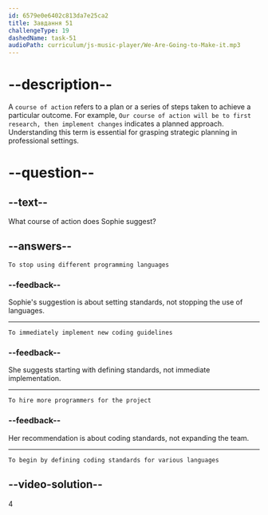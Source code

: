 ```yaml
---
id: 6579e0e6402c813da7e25ca2
title: Завдання 51
challengeType: 19
dashedName: task-51
audioPath: curriculum/js-music-player/We-Are-Going-to-Make-it.mp3
---
```


<!--
AUDIO REFERENCE: 
Sophie: "I recommend that we start by defining coding standards for different programming languages we use."
-->

# --description--

A `course of action` refers to a plan or a series of steps taken to achieve a particular outcome. For example, `Our course of action will be to first research, then implement changes` indicates a planned approach. Understanding this term is essential for grasping strategic planning in professional settings.

# --question--

## --text--

What course of action does Sophie suggest?

## --answers--

`To stop using different programming languages`

### --feedback--

Sophie's suggestion is about setting standards, not stopping the use of languages.

---

`To immediately implement new coding guidelines`

### --feedback--

She suggests starting with defining standards, not immediate implementation.

---

`To hire more programmers for the project`

### --feedback--

Her recommendation is about coding standards, not expanding the team.

---

`To begin by defining coding standards for various languages`

## --video-solution--

4
